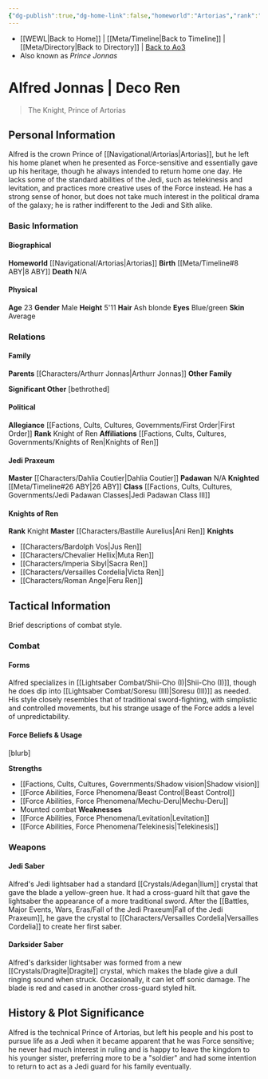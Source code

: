 ```yaml
---
{"dg-publish":true,"dg-home-link":false,"homeworld":"Artorias","rank":"Jedi Knight","form":"I","class":"Padawan Class III","status":"Fallen","aliases":["Deco Ren","Prince Jonnas"],"tags":["character","fallenjedi","firstorder","knightsofren","jediknight","jedipraxeum","prince","royalty","formi","forcesensitive","unfinished"],"permalink":"/characters/alfred-jonnas/","dgHomeLink":false,"dgPassFrontmatter":true}
---
```


- [[WEWL\|Back to Home]] | [[Meta/Timeline\|Back to Timeline]] | [[Meta/Directory\|Back to Directory]] | [Back to Ao3](https://archiveofourown.org/works/19334440/chapters/45992584)
- Also known as *Prince Jonnas*

# Alfred Jonnas | Deco Ren
>The Knight, Prince of Artorias

## Personal Information
Alfred is the crown Prince of [[Navigational/Artorias\|Artorias]], but he left his home planet when he presented as Force-sensitive and essentially gave up his heritage, though he always intended to return home one day. He lacks some of the standard abilities of the Jedi, such as telekinesis and levitation, and practices more creative uses of the Force instead. He has a strong sense of honor, but does not take much interest in the political drama of the galaxy; he is rather indifferent to the Jedi and Sith alike. 

### Basic Information

#### Biographical
**Homeworld** [[Navigational/Artorias\|Artorias]]
**Birth** [[Meta/Timeline#8 ABY\|8 ABY]]
**Death** N/A

#### Physical
**Age** 23
**Gender** Male
**Height** 5'11
**Hair** Ash blonde
**Eyes** Blue/green
**Skin** Average

### Relations

#### Family
**Parents** [[Characters/Arthurr Jonnas\|Arthurr Jonnas]] 
**Other Family** 

**Significant Other** [bethrothed]

#### Political
**Allegiance** [[Factions, Cults, Cultures, Governments/First Order\|First Order]]
**Rank** Knight of Ren
**Affiliations** [[Factions, Cults, Cultures, Governments/Knights of Ren\|Knights of Ren]]

#### Jedi Praxeum
**Master** [[Characters/Dahlia Coutier\|Dahlia Coutier]]
**Padawan** N/A
**Knighted** [[Meta/Timeline#26 ABY\|26 ABY]]
**Class** [[Factions, Cults, Cultures, Governments/Jedi Padawan Classes\|Jedi Padawan Class III]]

#### Knights of Ren
**Rank** Knight
**Master** [[Characters/Bastille Aurelius\|Ani Ren]]
**Knights**
- [[Characters/Bardolph Vos\|Jus Ren]]
- [[Characters/Chevalier Hellix\|Muta Ren]]
- [[Characters/Imperia Sibyl\|Sacra Ren]]
- [[Characters/Versailles Cordelia\|Victa Ren]]
- [[Characters/Roman Ange\|Feru Ren]]

## Tactical Information
Brief descriptions of combat style.

### Combat

#### Forms
Alfred specializes in [[Lightsaber Combat/Shii-Cho (I)\|Shii-Cho (I)]], though he does dip into [[Lightsaber Combat/Soresu (III)\|Soresu (III)]] as needed. His style closely resembles that of traditional sword-fighting, with simplistic and controlled movements, but his strange usage of the Force adds a level of unpredictability. 

#### Force Beliefs & Usage
[blurb]

**Strengths**
- [[Factions, Cults, Cultures, Governments/Shadow vision\|Shadow vision]]
- [[Force Abilities, Force Phenomena/Beast Control\|Beast Control]]
- [[Force Abilities, Force Phenomena/Mechu-Deru\|Mechu-Deru]]
- Mounted combat
**Weaknesses**
- [[Force Abilities, Force Phenomena/Levitation\|Levitation]]
- [[Force Abilities, Force Phenomena/Telekinesis\|Telekinesis]]

### Weapons

#### Jedi Saber
Alfred's Jedi lightsaber had a standard [[Crystals/Adegan\|Ilum]] crystal that gave the blade a yellow-green hue. It had a cross-guard hilt that gave the lightsaber the appearance of a more traditional sword. After the [[Battles, Major Events, Wars, Eras/Fall of the Jedi Praxeum\|Fall of the Jedi Praxeum]], he gave the crystal to [[Characters/Versailles Cordelia\|Versailles Cordelia]] to create her first saber. 

#### Darksider Saber
Alfred's darksider lightsaber was formed from a new [[Crystals/Dragite\|Dragite]] crystal, which makes the blade give a dull ringing sound when struck. Occasionally, it can let off sonic damage. The blade is red and cased in another cross-guard styled hilt. 

## History & Plot Significance
Alfred is the technical Prince of Artorias, but left his people and his post to pursue life as a Jedi when it became apparent that he was Force sensitive; he never had much interest in ruling and is happy to leave the kingdom to his younger sister, preferring more to be a "soldier" and had some intention to return to act as a Jedi guard for his family eventually.

